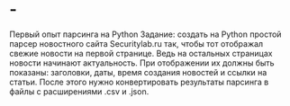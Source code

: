 # -
Первый опыт парсинга на Python
Задание: создать на Python простой парсер новостного сайта Securitylab.ru так, чтобы тот отображал свежие новости на первой странице. Ведь на остальных страницах новости начинают актуальность. При отображении их должны быть показаны: заголовки, даты, время создания новостей и ссылки на статьи. После этого нужно конвертировать результаты парсинга в файлы с расширениями .csv и .json.
